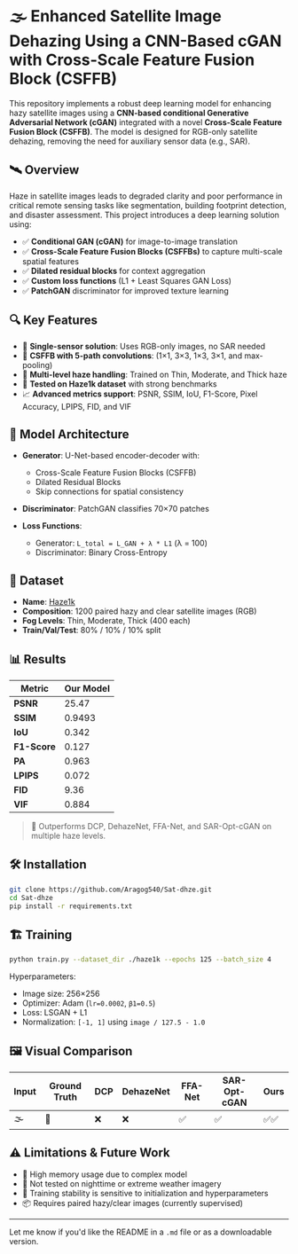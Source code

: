 
# 🌫️ Enhanced Satellite Image Dehazing Using a CNN-Based cGAN with Cross-Scale Feature Fusion Block (CSFFB)

This repository implements a robust deep learning model for enhancing hazy satellite images using a **CNN-based conditional Generative Adversarial Network (cGAN)** integrated with a novel **Cross-Scale Feature Fusion Block (CSFFB)**. The model is designed for RGB-only satellite dehazing, removing the need for auxiliary sensor data (e.g., SAR).

## 🛰 Overview

Haze in satellite images leads to degraded clarity and poor performance in critical remote sensing tasks like segmentation, building footprint detection, and disaster assessment. This project introduces a deep learning solution using:

* ✅ **Conditional GAN (cGAN)** for image-to-image translation
* ✅ **Cross-Scale Feature Fusion Blocks (CSFFBs)** to capture multi-scale spatial features
* ✅ **Dilated residual blocks** for context aggregation
* ✅ **Custom loss functions** (L1 + Least Squares GAN Loss)
* ✅ **PatchGAN** discriminator for improved texture learning

## 🔍 Key Features

* 🚀 **Single-sensor solution**: Uses RGB-only images, no SAR needed
* 🧠 **CSFFB with 5-path convolutions**: (1×1, 3×3, 1×3, 3×1, and max-pooling)
* 🎯 **Multi-level haze handling**: Trained on Thin, Moderate, and Thick haze
* 🧪 **Tested on Haze1k dataset** with strong benchmarks
* 📈 **Advanced metrics support**: PSNR, SSIM, IoU, F1-Score, Pixel Accuracy, LPIPS, FID, and VIF

## 🧠 Model Architecture

* **Generator**: U-Net-based encoder-decoder with:

  * Cross-Scale Feature Fusion Blocks (CSFFB)
  * Dilated Residual Blocks
  * Skip connections for spatial consistency
* **Discriminator**: PatchGAN classifies 70×70 patches
* **Loss Functions**:

  * Generator: `L_total = L_GAN + λ * L1` (λ = 100)
  * Discriminator: Binary Cross-Entropy

## 🧪 Dataset

* **Name**: [Haze1k](https://www.kaggle.com/datasets/mohit3430/haze1k)
* **Composition**: 1200 paired hazy and clear satellite images (RGB)
* **Fog Levels**: Thin, Moderate, Thick (400 each)
* **Train/Val/Test**: 80% / 10% / 10% split

## 📊 Results

| Metric       | Our Model |
| ------------ | --------- |
| **PSNR**     | 25.47     |
| **SSIM**     | 0.9493    |
| **IoU**      | 0.342     |
| **F1-Score** | 0.127     |
| **PA**       | 0.963     |
| **LPIPS**    | 0.072     |
| **FID**      | 9.36      |
| **VIF**      | 0.884     |

> 📌 Outperforms DCP, DehazeNet, FFA-Net, and SAR-Opt-cGAN on multiple haze levels.

## 🛠 Installation

```bash
git clone https://github.com/Aragog540/Sat-dhze.git
cd Sat-dhze
pip install -r requirements.txt
```

## 🏗 Training

```bash
python train.py --dataset_dir ./haze1k --epochs 125 --batch_size 4
```

Hyperparameters:

* Image size: 256×256
* Optimizer: Adam (`lr=0.0002`, `β1=0.5`)
* Loss: LSGAN + L1
* Normalization: `[-1, 1]` using `image / 127.5 - 1.0`

## 🖼 Visual Comparison

| Input | Ground Truth | DCP | DehazeNet | FFA-Net | SAR-Opt-cGAN | **Ours** |
| ----- | ------------ | --- | --------- | ------- | ------------ | -------- |
| 🌫️   | 🌄           | ❌   | ❌         | ✅       | ✅            | ✅✅       |


## ⚠️ Limitations & Future Work

* 🚧 High memory usage due to complex model
* 🌃 Not tested on nighttime or extreme weather imagery
* 🔧 Training stability is sensitive to initialization and hyperparameters
* 📦 Requires paired hazy/clear images (currently supervised)

---

Let me know if you'd like the README in a `.md` file or as a downloadable version.

